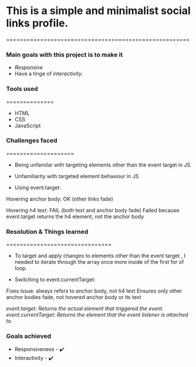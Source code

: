 # This is a simple and minimalist social links profile.
======================================================  

### Main goals with this project is to make it 
+ *Responsive* 
+ Have a tinge of *interactivity*.


### Tools used
==============
+ HTML
+ CSS
+ JavaScript

### Challenges faced
====================
+ Being unfamilar with targeting elements other than the event target in JS
+ Unfamiliarity with targeted element behaviour in JS

+ Using event.target:

Hovering anchor body: OK (other links fade)

Hovering h4 text: FAIL (both text and anchor body fade)
Failed because event.target returns the h4 element, not the anchor body


### Resolution & Things learned
===============================
+ To target and apply changes to elements other than the event target , I needed to iterate through the array once more inside of the first for of loop.

+ Switching to event.currentTarget:

Fixes issue: always refers to anchor body, not h4 text
Ensures only other anchor bodies fade, not hovered anchor body or its text

*event.target: Returns the actual element that triggered the event.*
*event.currentTarget: Returns the element that the event listener is attached to.*


### Goals achieved
+ Responsiveness - ✔️
+ Interactivity - ✔️